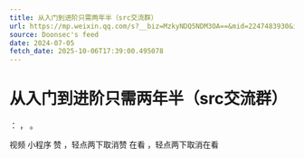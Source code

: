```yaml
---
title: 从入门到进阶只需两年半（src交流群）
url: https://mp.weixin.qq.com/s?__biz=MzkyNDQ5NDM3OA==&mid=2247483930&idx=2&sn=6aadb660bb82cf80afbaccc4efd50895
source: Doonsec's feed
date: 2024-07-05
fetch_date: 2025-10-06T17:39:00.495078
---
```


# 从入门到进阶只需两年半（src交流群）

：
，
。

视频
小程序
赞
，轻点两下取消赞
在看
，轻点两下取消在看
